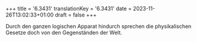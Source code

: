 +++
title = '6.3431'
translationKey = '6.3431'
date = 2023-11-26T13:02:33+01:00
draft = false
+++

Durch den ganzen logischen Apparat hindurch sprechen die physikalischen Gesetze doch von den Gegenständen der Welt.
